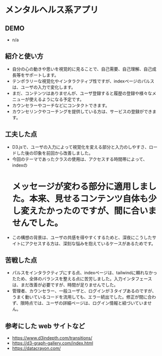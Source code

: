 # メンタルヘルス系アプリ

## DEMO

  - n/a

## 紹介と使い方

  - 自分の心の動きや思いを視覚的に見ることで、自己需要、自己理解、自己成長等をサポートします。
  - テンポラリーな視覚化やインタラクティブ性ですが、indexページのパルスは、ユーザの入力で変化します。
  - まだ、コンテンツはありませんが、ユーザ登録すると履歴の登録や様々なメニューが使えるようになる予定です。
  - カウンセラーやコーチなどにコンタクトできます。
  - カウンセリンクやコーチングを提供している方は、サービスの登録ができます。

## 工夫した点

  - D3.jsで、ユーザの入力によって視覚化を変える部分と入力のしやすさ、ロードした後の印象を前回から改善しました。
  - 今回のテーマであったクラスの使用は、アクセスする時間帯によって、indexの<h1>メッセージが変わる部分に適用しました。本来、見せるコンテンツ自体も少し変えたかったのですが、間に合いませんでした。
  - この構想の背景は、ユーザの共感を得やすくするためと、深夜にこうしたサイトにアクセスする方は、深刻な悩みを抱えているケースがあるためです。

## 苦戦した点

  - パルスをインタラクティブにする点、indexページは、tailwindに頼れなかったため、全体のバランスを整える点に苦労しました。入力インタフェースは、まだ改善が必要ですが、時間が足りませんでした。
  - 管理者、カウンセラー、一般ユーザと、ログインが３タイプあるのですが、うまく動いているコードを流用しても、エラー続出でした。修正が間に合わず、限時点では、ユーザの詳細ページは、ログイン情報と紐づいていません。

## 参考にした web サイトなど

  - https://www.d3indepth.com/transitions/
  - https://d3-graph-gallery.com/index.html
  - https://datacrayon.com/

